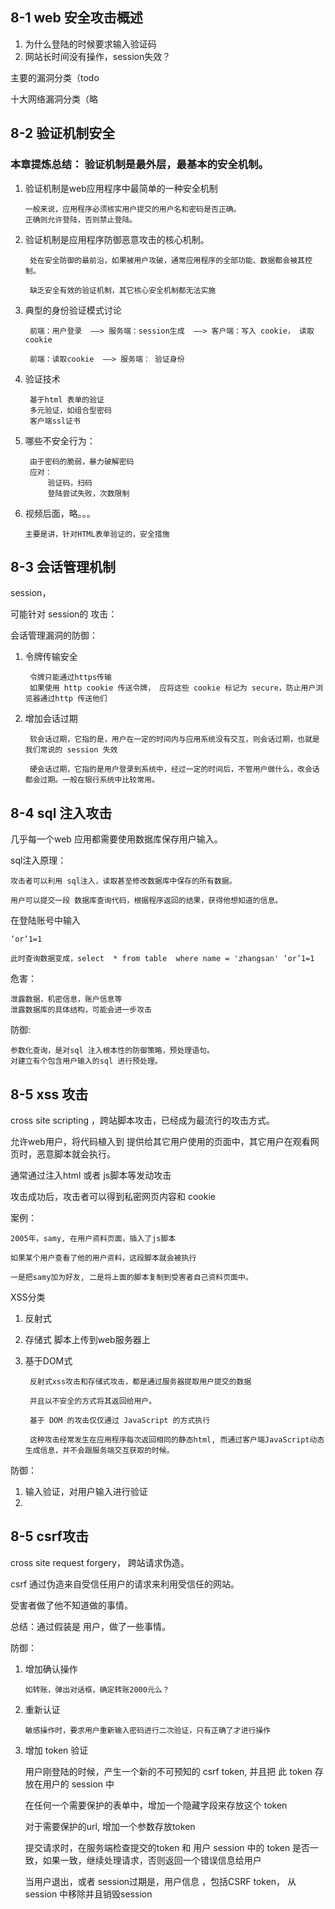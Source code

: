 
## 8-1  web 安全攻击概述 


1. 为什么登陆的时候要求输入验证码
2. 网站长时间没有操作，session失效？


主要的漏洞分类（todo 

十大网络漏洞分类（略

## 8-2 验证机制安全

### 本章提炼总结： 验证机制是最外层，最基本的安全机制。



1.  验证机制是web应用程序中最简单的一种安全机制

		一般来说，应用程序必须核实用户提交的用户名和密码是否正确。  
		正确则允许登陆，否则禁止登陆。


2. 验证机制是应用程序防御恶意攻击的核心机制。
	
		处在安全防御的最前沿，如果被用户攻破，通常应用程序的全部功能、数据都会被其控制。
		
		缺乏安全有效的验证机制，其它核心安全机制都无法实施
		
		
		
3. 典型的身份验证模式讨论

		前端：用户登录  ——> 服务端：session生成  ——> 客户端：写入 cookie， 读取cookie 
		
		前端：读取cookie  ——> 服务端： 验证身份
	
	
	
4. 验证技术
	
		基于html 表单的验证
		多元验证，如组合型密码
		客户端ssl证书

5. 哪些不安全行为：
	
		由于密码的脆弱，暴力破解密码
		应对：
			验证码，扫码
			登陆尝试失败，次数限制 
		
	
	
6.	视频后面，略。。。  
	
		主要是讲，针对HTML表单验证的，安全措施
		
		
		
		
## 8-3 会话管理机制

session， 

可能针对 session的  攻击：


会话管理漏洞的防御：

1. 令牌传输安全

		令牌只能通过https传输
		如果使用 http cookie 传送令牌， 应将这些 cookie 标记为 secure，防止用户浏览器通过http 传送他们
	

2. 增加会话过期

		
		软会话过期，它指的是，用户在一定的时间内与应用系统没有交互，则会话过期，也就是我们常说的 session 失效
		
		硬会话过期，它指的是用户登录到系统中，经过一定的时间后，不管用户做什么，改会话都会过期。一般在银行系统中比较常用。
		
		


## 8-4 sql 注入攻击

几乎每一个web 应用都需要使用数据库保存用户输入。

sql注入原理：
	
	攻击者可以利用 sql注入，读取甚至修改数据库中保存的所有数据。
	
	用户可以提交一段 数据库查询代码，根据程序返回的结果，获得他想知道的信息。
	
	 
	 
在登陆账号中输入
	
	‘or’1=1
	
	此时查询数据变成，select  * from table  where name = 'zhangsan' ‘or’1=1  
	

危害：

	泄露数据，机密信息，账户信息等
	泄露数据库的具体结构，可能会进一步攻击
		
		

防御:
	
	参数化查询，是对sql 注入根本性的防御策略，预处理语句。
	对建立有个包含用户输入的sql 进行预处理。
	


## 8-5 xss 攻击


cross site scripting ，跨站脚本攻击，已经成为最流行的攻击方式。


允许web用户，将代码植入到 提供给其它用户使用的页面中，其它用户在观看网页时，恶意脚本就会执行。

通常通过注入html 或者  js脚本等发动攻击

攻击成功后，攻击者可以得到私密网页内容和 cookie 


	



案例：
	
	2005年，samy, 在用户资料页面，插入了js脚本
	
	如果某个用户查看了他的用户资料，这段脚本就会被执行
	
	一是把samy加为好友, 二是将上面的脚本复制到受害者自己资料页面中。
	
	
XSS分类
	
1. 反射式
		
2. 存储式
		脚本上传到web服务器上
3. 基于DOM式
			
		反射式xss攻击和存储式攻击，都是通过服务器提取用户提交的数据
		
		并且以不安全的方式将其返回给用户。
		
		基于 DOM 的攻击仅仅通过 JavaScript 的方式执行
		
		这种攻击经常发生在应用程序每次返回相同的静态html, 而通过客户端JavaScript动态生成信息，并不会跟服务端交互获取的时候。
			
			 
	
	



防御：

1. 输入验证，对用户输入进行验证
2. 


## 8-5 csrf攻击

cross site request forgery， 跨站请求伪造。

csrf 通过伪造来自受信任用户的请求来利用受信任的网站。

受害者做了他不知道做的事情。

总结：通过假装是 用户，做了一些事情。



 
 
 防御：
 	
 1. 增加确认操作
 		
 		如转账，弹出对话框，确定转账2000元么？ 
 
 2. 重新认证
 		
 		敏感操作时，要求用户重新输入密码进行二次验证，只有正确了才进行操作
 
 3. 增加 token 验证
 
 	用户刚登陆的时候，产生一个新的不可预知的 csrf token, 并且把 此 
 	token 存放在用户的 session 中
 	
 	在任何一个需要保护的表单中，增加一个隐藏字段来存放这个 token
 	
 	对于需要保护的url, 增加一个参数存放token
 	
 	提交请求时，在服务端检查提交的token 和 用户 session 中的 token 是否一致，如果一致，继续处理请求，否则返回一个错误信息给用户
 	
 	当用户退出，或者 session过期是，用户信息 ，包括CSRF token， 从 session 中移除并且销毁session
 	
 	
 	
 
 
 
 
 
 
 




